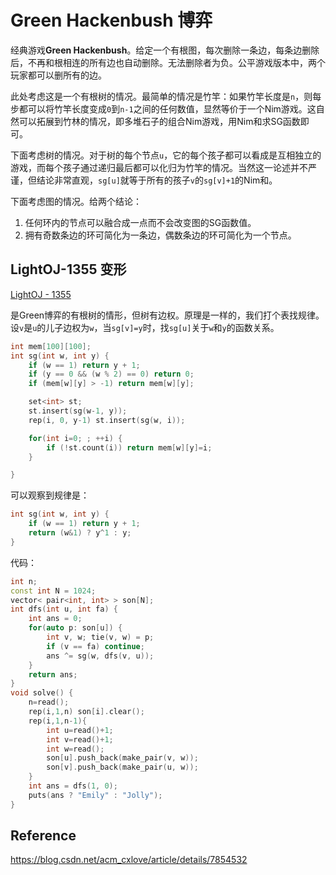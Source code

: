 # Green Hackenbush 博弈

经典游戏**Green Hackenbush**。给定一个有根图，每次删除一条边，每条边删除后，不再和根相连的所有边也自动删除。无法删除者为负。公平游戏版本中，两个玩家都可以删所有的边。

此处考虑这是一个有根树的情况。最简单的情况是竹竿：如果竹竿长度是`n`，则每步都可以将竹竿长度变成`0`到`n-1`之间的任何数值，显然等价于一个Nim游戏。这自然可以拓展到竹林的情况，即多堆石子的组合Nim游戏，用Nim和求SG函数即可。

下面考虑树的情况。对于树的每个节点`u`，它的每个孩子都可以看成是互相独立的游戏，而每个孩子通过递归最后都可以化归为竹竿的情况。当然这一论述并不严谨，但结论非常直观，`sg[u]`就等于所有的孩子`v`的`sg[v]+1`的Nim和。

下面考虑图的情况。给两个结论：

1. 任何环内的节点可以融合成一点而不会改变图的SG函数值。
2. 拥有奇数条边的环可简化为一条边，偶数条边的环可简化为一个节点。

## LightOJ-1355 变形

[LightOJ - 1355 ](https://vjudge.net/problem/LightOJ-1355/origin)

是Green博弈的有根树的情形，但树有边权。原理是一样的，我们打个表找规律。设`v`是`u`的儿子边权为`w`，当`sg[v]=y`时，找`sg[u]`关于`w`和`y`的函数关系。

```cpp
int mem[100][100];
int sg(int w, int y) {
    if (w == 1) return y + 1;
    if (y == 0 && (w % 2) == 0) return 0; 
    if (mem[w][y] > -1) return mem[w][y];

    set<int> st;
    st.insert(sg(w-1, y));
    rep(i, 0, y-1) st.insert(sg(w, i));

    for(int i=0; ; ++i) {
        if (!st.count(i)) return mem[w][y]=i;
    }

}
```

可以观察到规律是：

```cpp
int sg(int w, int y) {
    if (w == 1) return y + 1;
    return (w&1) ? y^1 : y;
}
```

代码：

```cpp
int n;
const int N = 1024;
vector< pair<int, int> > son[N];
int dfs(int u, int fa) {
    int ans = 0;
    for(auto p: son[u]) {
        int v, w; tie(v, w) = p;
        if (v == fa) continue;
        ans ^= sg(w, dfs(v, u));
    }
    return ans;
}
void solve() {
    n=read();
    rep(i,1,n) son[i].clear();
    rep(i,1,n-1){
        int u=read()+1;
        int v=read()+1;
        int w=read();
        son[u].push_back(make_pair(v, w));
        son[v].push_back(make_pair(u, w));
    }
    int ans = dfs(1, 0);
    puts(ans ? "Emily" : "Jolly");
}
```

## Reference

https://blog.csdn.net/acm_cxlove/article/details/7854532